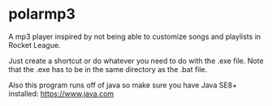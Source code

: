 # polarmp3
A mp3 player inspired by not being able to customize songs and playlists in Rocket League.

Just create a shortcut or do whatever you need to do with the .exe file.
Note that the .exe has to be in the same directory as the .bat file.

Also this program runs off of java so make sure you have Java SE8+ installed: https://www.java.com

